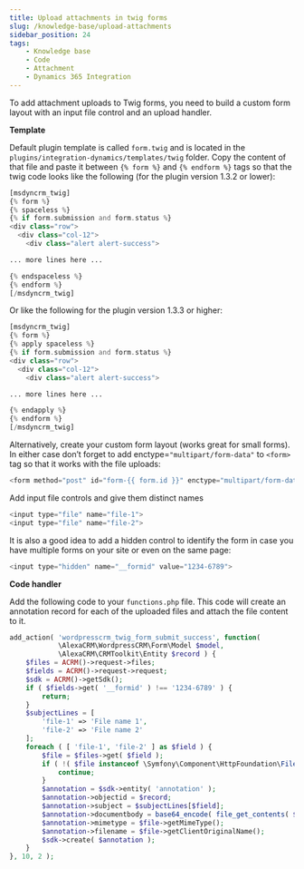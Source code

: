 ```yaml
---
title: Upload attachments in twig forms
slug: /knowledge-base/upload-attachments
sidebar_position: 24
tags:
    - Knowledge base
    - Code
    - Attachment
    - Dynamics 365 Integration
---
```


To add attachment uploads to Twig forms, you need to build a custom form layout with an input file control and an upload handler.

**Template**

Default plugin template is called `form.twig` and is located in the `plugins/integration-dynamics/templates/twig` folder. Copy the content of that file and paste it between `{% form %}` and `{% endform %}` tags so that the twig code looks like the following (for the plugin version 1.3.2 or lower):

```php
[msdyncrm_twig]
{% form %}
{% spaceless %}
{% if form.submission and form.status %}
<div class="row">
  <div class="col-12">
    <div class="alert alert-success">

... more lines here ...

{% endspaceless %}
{% endform %}
[/msdyncrm_twig]
```

Or like the following for the plugin version 1.3.3 or higher:

```php
[msdyncrm_twig]
{% form %}
{% apply spaceless %}
{% if form.submission and form.status %}
<div class="row">
  <div class="col-12">
    <div class="alert alert-success">

... more lines here ...

{% endapply %}
{% endform %}
[/msdyncrm_twig]
```

Alternatively, create your custom form layout (works great for small forms). In either case don’t forget to add enctype=`"multipart/form-data"` to `<form>` tag so that it works with the file uploads:

```php
<form method="post" id="form-{{ form.id }}" enctype="multipart/form-data">
```

Add input file controls and give them distinct names

```php
<input type="file" name="file-1">
<input type="file" name="file-2">
```

It is also a good idea to add a hidden control to identify the form in case you have multiple forms on your site or even on the same page:

```php
<input type="hidden" name="__formid" value="1234-6789">
```

**Code handler**

Add the following code to your `functions.php` file. This code will create an annotation record for each of the uploaded files and attach the file content to it.

```php
add_action( 'wordpresscrm_twig_form_submit_success', function( 
            \AlexaCRM\WordpressCRM\Form\Model $model,
            \AlexaCRM\CRMToolkit\Entity $record ) {​​​​
    $files = ACRM()->request->files;
    $fields = ACRM()->request->request;
    $sdk = ACRM()->getSdk();
    if ( $fields->get( '__formid' ) !== '1234-6789' ) {​​​​
        return;
    }​​​​
    $subjectLines = [
        'file-1' => 'File name 1',
        'file-2' => 'File name 2'
    ];
    foreach ( [ 'file-1', 'file-2' ] as $field ) {​​​​
        $file = $files->get( $field );
        if ( !( $file instanceof \Symfony\Component\HttpFoundation\File\UploadedFile ) ) {​​​​
            continue;
        }​​​​
        $annotation = $sdk->entity( 'annotation' );
        $annotation->objectid = $record;
        $annotation->subject = $subjectLines[$field];
        $annotation->documentbody = base64_encode( file_get_contents( $file->getRealPath() ) );
        $annotation->mimetype = $file->getMimeType();
        $annotation->filename = $file->getClientOriginalName();
        $sdk->create( $annotation );
    }​​​​
}​​​​, 10, 2 );
```

